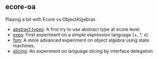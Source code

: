 
ecore-oa
--------

Playing a bit with Ecore vs ObjectAlgebras

* [abstract types](./abstract-types): A first try to use abstract type at ecore level.
* [exps](./exps): First experiment on a simple expression language (+, *, x).
* [fsm](./fsm): A more advanced experiment on object algebra using state machines.
* [slicing](./slicing): An experiment on language slicing by interface delegation 
